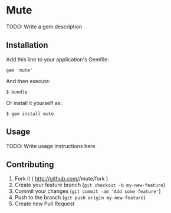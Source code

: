 # Mute

TODO: Write a gem description

## Installation

Add this line to your application's Gemfile:

    gem 'mute'

And then execute:

    $ bundle

Or install it yourself as:

    $ gem install mute

## Usage

TODO: Write usage instructions here

## Contributing

1. Fork it ( http://github.com/<my-github-username>/mute/fork )
2. Create your feature branch (`git checkout -b my-new-feature`)
3. Commit your changes (`git commit -am 'Add some feature'`)
4. Push to the branch (`git push origin my-new-feature`)
5. Create new Pull Request

